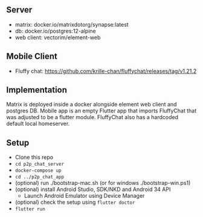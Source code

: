 ## Server

* matrix: docker.io/matrixdotorg/synapse:latest
* db: docker.io/postgres:12-alpine
* web client: vectorim/element-web

## Mobile Client

* Fluffy chat: https://github.com/krille-chan/fluffychat/releases/tag/v1.21.2

## Implementation

Matrix is deployed inside a docker alongside element web client and postgres DB.
Mobile app is an empty Flutter app that imports FluffyChat that was adjusted to be a flutter module.
FluffyChat also has a hardcoded default local homeserver.

## Setup
* Clone this repo
* `cd p2p_chat_server`
* `docker-compose up`
* `cd ../p2p_chat_app`
* (optional) run ./bootstrap-mac.sh (or for windows ./bootstrap-win.ps1)
* (optional) install Android Studio, SDK/NKD and Android 34 API
   * Launch Android Emulator using Device Manager
* (optional) check the setup using `flutter doctor`
* `flutter run`
